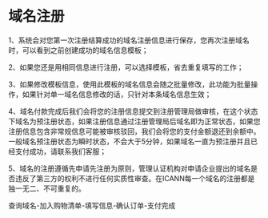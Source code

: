 # 域名注册

1、系统会对您第一次注册结算成功的域名注册信息进行保存，您再次注册域名时，可以看到之前创建成功的域名信息模板；

2、如果您还是用相同信息进行注册，可以选择模板，省去重复填写的工作；

3、如果修改模板信息，使用此模板的域名信息会随之批量修改，此功能为批量操作，如果针对单一域名信息修改的话，只针对本条域名信息生效；

4、域名付款完成后我们会将您的注册信息提交到注册管理局做审核，在这个状态下域名为预注册状态，如果注册信息通过注册管理局后域名即为正常状态，如果您注册信息包含非常规信息可能被审核驳回，我们会将您的支付金额退还到余额中。一般域名预注册状态为瞬时状态，不会大于5分钟，如果域名一直为预注册并且已经支付成功，请联系我们客服；

5、域名的注册遵循先申请先注册为原则，管理认证机构对申请企业提出的域名是否违反了第三方的权利不进行任何实质性审查。在ICANN每一个域名的注册都是独一无二、不可重复的。

查询域名-加入购物清单-填写信息-确认订单-支付完成
